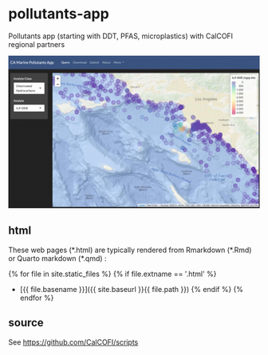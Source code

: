 # pollutants-app
Pollutants app (starting with DDT, PFAS, microplastics) with CalCOFI regional partners

![](./figures/screen_app_dde.png)

## html

These web pages (\*.html) are typically rendered from Rmarkdown (\*.Rmd) or Quarto markdown (\*.qmd) :

<!-- Jekyll rendering: https://marineenergy.github.io/apps/ -->
{% for file in site.static_files %}
  {% if file.extname == '.html' %}
* [{{ file.basename }}]({{ site.baseurl }}{{ file.path }})
  {% endif %}
{% endfor %}

## source

See https://github.com/CalCOFI/scripts
